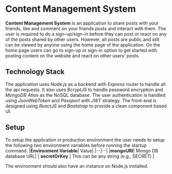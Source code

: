 # Content Management System

**Content Management System** is an application to share posts with your friends, like and comment on your friends posts and interact with them.
The user is required to do a sign-up/sign-in before they can post or react on any of the posts shared by other users. However, all posts are public and still can be viewed by anyone using the home page of the application.
On the home page users can go to sign-up or sign-in option to get started with posting content on the website and react on other users' posts.

## Technology Stack

The application uses _Node.js_ as a backend with _Express_ router to handle all the api requests. It also uses _BcryptJS_ to handle password encryption and _MongoDB Atlas_ as the NoSQL database. The user authentication is handled using _JsonWebToken_ and _Passport_ with _JWT_ strategy.
The front-end is designed using _ReactJS_ and _Bootstrap_ to provide a clean component based UI.

## Setup

To setup the application in production environment the user needs to setup the following two environment variables before running the startup command.
|**Environment Variable**| Value|
|--|--|
|**mongoURI**| Mongo DB database URL|
| **secretOrKey** | This can be any string (e.g., SECRET) |

The environment should also have an instance on Node.js installed.
